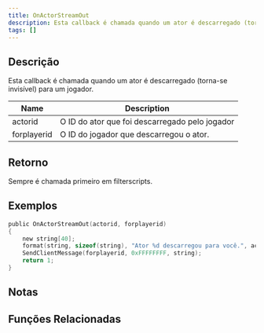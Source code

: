 ```yaml
---
title: OnActorStreamOut
description: Esta callback é chamada quando um ator é descarregado (torna-se invisível) para um jogador.
tags: []
---
```


<VersionWarnPT name='callback' version='SA-MP 0.3.7' />

## Descrição

Esta callback é chamada quando um ator é descarregado (torna-se invisível) para um jogador.

| Name        | Description                                    |
| ----------- | ---------------------------------------------- |
| actorid     | O ID do ator que foi descarregado pelo jogador |
| forplayerid | O ID do jogador que descarregou o ator.        |

## Retorno

Sempre é chamada primeiro em filterscripts.

## Exemplos

```c
public OnActorStreamOut(actorid, forplayerid)
{
    new string[40];
    format(string, sizeof(string), "Ator %d descarregou para você.", actorid);
    SendClientMessage(forplayerid, 0xFFFFFFFF, string);
    return 1;
}
```

## Notas

<TipNPCCallbacksPT />

## Funções Relacionadas
